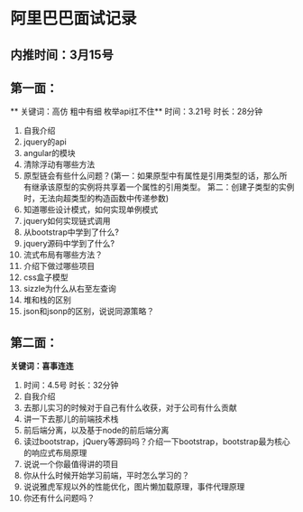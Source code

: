 # 阿里巴巴面试记录

## 内推时间：3月15号

## 第一面：

** 关键词：高仿 粗中有细 枚举api扛不住** 时间：3.21号  时长：28分钟

1. 自我介绍
2. jquery的api
3. angular的模块
4. 清除浮动有哪些方法
5. 原型链会有些什么问题？(第一：如果原型中有属性是引用类型的话，那么所有继承该原型的实例将共享着一个属性的引用类型。 第二：创建子类型的实例时，无法向超类型的构造函数中传递参数)
6. 知道哪些设计模式，如何实现单例模式
7. jquery如何实现链式调用
8. 从bootstrap中学到了什么?
9. jquery源码中学到了什么?
10. 流式布局有哪些方法？
11. 介绍下做过哪些项目
12. css盒子模型
13. sizzle为什么从右至左查询
14. 堆和栈的区别
15. json和jsonp的区别，说说同源策略？

## 第二面：

**关键词：喜事连连**

1. 时间：4.5号 时长：32分钟
2. 自我介绍
3. 去那儿实习的时候对于自己有什么收获，对于公司有什么贡献
4. 讲一下去那儿的前端技术栈
5. 前后端分离，以及基于node的前后端分离
6. 读过bootstrap，jQuery等源码吗？介绍一下bootstrap，bootstrap最为核心的响应式布局原理
7. 说说一个你最值得讲的项目
8. 你从什么时候开始学习前端，平时怎么学习的？
9. 说说雅虎军规以外的性能优化，图片懒加载原理，事件代理原理
10. 你还有什么问题吗？
